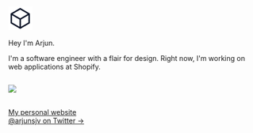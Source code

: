 <img src="https://github.com/tailwindlabs/heroicons/blob/master/src/outline/cube.svg"/>

Hey I'm Arjun.

I'm a software engineer with a flair for design. Right now, I'm working on web applications at Shopify. 

<div style="display: flex; align-items: center">

  <a href="https://twitter.com/messages/compose?recipient_id=561999406" title="DM via Twitter"><img src="https://github.com/tailwindlabs/heroicons/blob/master/src/outline/chat.svg"/></a>
</div>

[My personal website](https://arjun.xyz) <br />
[@arjunsjv on Twitter &rarr;](https://twitter.com/arjunsjv)
